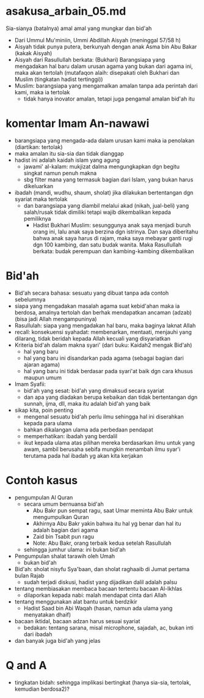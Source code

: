 # asakusa_arbain_05.md
Sia-sianya (batalnya) amal amal yang mungkar dan bid'ah

* Dari Ummul Mu'miniin, Ummi Abdillah Aisyah (meninggal 57/58 h)
* Aisyah tidak punya putera, berkunyah dengan anak Asma bin Abu Bakar (kakak Aisyah)
* Aisyah dari Rasullullah berkata: 
  (Bukhari) Barangsiapa yang mengadakan hal baru dalam urusan agama yang bukan dari agama ini, 
  maka akan tertolah (mutafaqon alaih: disepakati oleh Bukhari dan Muslim (tingkatan hadist tertinggi))
* Muslim: barangsiapa yang mengamalkan amalan tanpa ada perintah dari kami, maka ia tertolak
  * tidak hanya inovator amalan, tetapi juga pengamal amalan bid'ah itu

# komentar Imam An-nawawi
* barangsiapa yang mengada-ada dalam urusan kami maka ia penolakan (diartikan: tertolak)
* maka amalan itu sia-sia dan tidak dianggap
* hadist ini adalah kaidah islam yang agung
  * jawami' al-kalam: mukjizat dalma mengungkapkan dgn begitu singkat namun penuh makna
  * sbg filter mana yang termasuk bagian dari Islam, yang bukan harus dikeluarkan
* ibadah (mandi, wudhu, shaum, sholat) jika dilakukan bertentangan dgn syariat maka tertolak
  * dan barangsiapa yang diambil melalui akad (nikah, jual-beli) yang salah/rusak tidak dimiliki 
    tetapi wajib dikembalikan kepada pemiliknya
    * Hadist Bukhari Muslim: sesunggunya anak saya menjadi buruh orang ini, lalu anak saya berzina dgn istrinya.
       Dan saya diberitahu bahwa anak saya harus di rajam, maka saya mebayar ganti rugi dgn 100 kambing, dan 
       satu budak wanita.
       Maka Rasullullah berkata: budak perempuan dan kambing-kambing dikembalikan
   
 # Bid'ah
 * Bid'ah secara bahasa: sesuatu yang dibuat tanpa ada contoh sebelumnya
 * siapa yang mengadakan masalah agama suat kebid'ahan maka ia berdosa, 
    amalnya tertolah dan berhak mendapatkan ancaman (adzab) (bisa jadi Allah mengampuninya)
 * Rasullulah: siapa yang mengadakan hal baru, maka baginya laknat Allah
 * recall: konsekuensi syahadat:
    membenarkan, mentaati, menjauhi yang dilarang, tidak beridah kepada Allah kecuali yang disyariatkan
 * Kriteria bid'ah dalam makna syari' (dari buku: Kaidah2 mengak Bid'ah)
   * hal yang baru
   * hal yang baru ini disandarkan pada agama (sebagai bagian dari ajaran agama)
   * hal yang baru ini tidak berdasar pada syari'at baik dgn cara khusus maupun umum
 * Imam Syafii: 
   * bid'ah yang sesat: bid'ah yang dimaksud secara syariat
   * dan apa yang diadakan berupa kebaikan dan tidak bertentangan dgn sunnah, ijma, dll, 
      maka itu adalah bid'ah yang baik
 * sikap kita, poin penting
   * mengenal sesuatu bid'ah perlu ilmu sehingga hal ini diserahkan kepada para ulama
   * bahkan dikalangan ulama ada perbedaan pendapat
   * memperhatikan: ibadah yang berdalil
   * ikut kepada ulama atas pilihan mereka berdasarkan ilmu untuk yang awam, sambil berusaha sebifa mungkin
     menambah ilmu syar'i terutama pada hal ibadah yg akan kita kerjakan
     
 # Contoh kasus
 * pengumpulan Al Quran
   * secara umum bernuansa bid'ah
     * Abu Bakr pun sempat ragu, saat Umar meminta Abu Bakr untuk mengumpulkan Quran
     * Akhirnya Abu Bakr yakin bahwa itu hal yg benar dan hal itu adalah bagian dari agama
     * Zaid bin Tsabit pun ragu
     * Note: Abu Bakr, orang terbaik kedua setelah Rasullulah
   * sehingga jumhur ulama: ini bukan bid'ah
* Pengumpulan shalat tarawih oleh Umah
  * bukan bid'ah
* Bid'ah: sholat nisyfu Sya'baan, dan sholat raghaaib di Jumat pertama bulan Rajab
  * sudah terjadi diskusi, hadist yang dijadikan dalil adalah palsu
* tentang membiasakan membaca bacaan tertentu bacaan Al-Ikhlas
  * dilaporkan kepada nabi: malah mendapat cinta dari Allah
* tentang menggunakan alat bantu untuk berdzikir
  * Hadist Saad bin Abi Waqah (hasan, namun ada ulama yang menyatakan dhaif)
* bacaan iktidal, bacaan adzan harus sesuai syariat
  * bedakan: tentang sarana, misal microphone, sajadah, ac, bukan inti dari ibadah
* dan banyak juga bid'ah yang jelas

 # Q and A
 * tingkatan bidah: sehingga implikasi bertingkat (hanya sia-sia, tertolak, kemudian berdosa2)?
